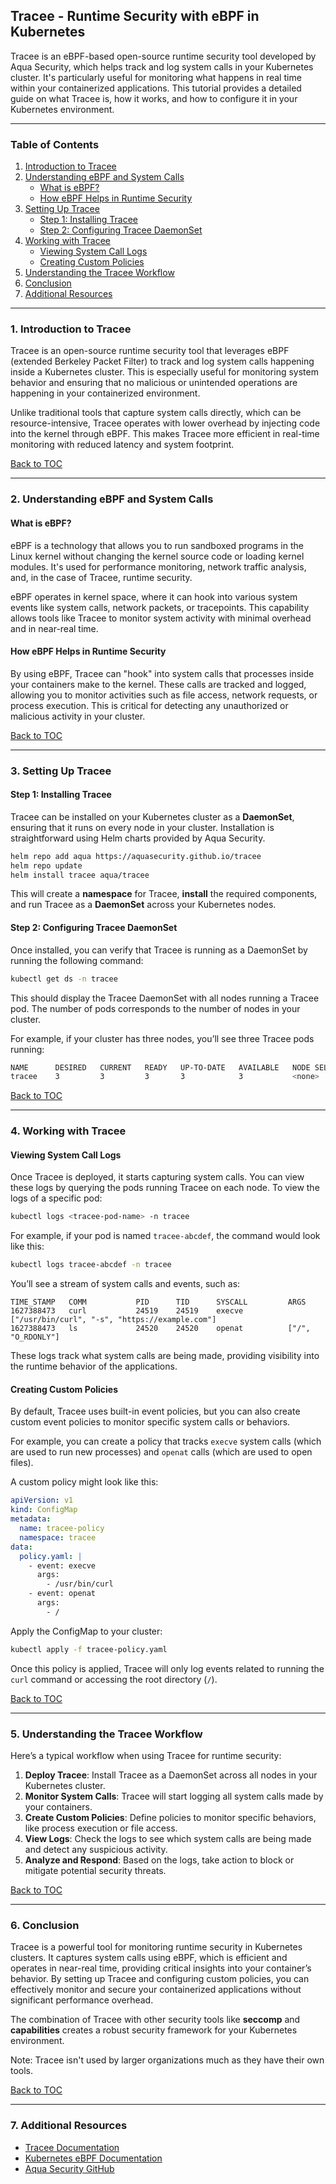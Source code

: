 
## **Tracee - Runtime Security with eBPF in Kubernetes**

Tracee is an eBPF-based open-source runtime security tool developed by Aqua Security, which helps track and log system calls in your Kubernetes cluster. It's particularly useful for monitoring what happens in real time within your containerized applications. This tutorial provides a detailed guide on what Tracee is, how it works, and how to configure it in your Kubernetes environment.

---

### **Table of Contents**

1. [Introduction to Tracee](#1-introduction-to-tracee)
2. [Understanding eBPF and System Calls](#2-understanding-ebpf-and-system-calls)
   - [What is eBPF?](#what-is-ebpf)
   - [How eBPF Helps in Runtime Security](#how-ebpf-helps-in-runtime-security)
3. [Setting Up Tracee](#3-setting-up-tracee)
   - [Step 1: Installing Tracee](#step-1-installing-tracee)
   - [Step 2: Configuring Tracee DaemonSet](#step-2-configuring-tracee-daemonset)
4. [Working with Tracee](#4-working-with-tracee)
   - [Viewing System Call Logs](#viewing-system-call-logs)
   - [Creating Custom Policies](#creating-custom-policies)
5. [Understanding the Tracee Workflow](#5-understanding-the-tracee-workflow)
6. [Conclusion](#6-conclusion)
7. [Additional Resources](#7-additional-resources)

---

### **1. Introduction to Tracee**

Tracee is an open-source runtime security tool that leverages eBPF (extended Berkeley Packet Filter) to track and log system calls happening inside a Kubernetes cluster. This is especially useful for monitoring system behavior and ensuring that no malicious or unintended operations are happening in your containerized environment.

Unlike traditional tools that capture system calls directly, which can be resource-intensive, Tracee operates with lower overhead by injecting code into the kernel through eBPF. This makes Tracee more efficient in real-time monitoring with reduced latency and system footprint.

[Back to TOC](#table-of-contents)

---

### **2. Understanding eBPF and System Calls**

#### **What is eBPF?**

eBPF is a technology that allows you to run sandboxed programs in the Linux kernel without changing the kernel source code or loading kernel modules. It's used for performance monitoring, network traffic analysis, and, in the case of Tracee, runtime security.

eBPF operates in kernel space, where it can hook into various system events like system calls, network packets, or tracepoints. This capability allows tools like Tracee to monitor system activity with minimal overhead and in near-real time.

#### **How eBPF Helps in Runtime Security**

By using eBPF, Tracee can "hook" into system calls that processes inside your containers make to the kernel. These calls are tracked and logged, allowing you to monitor activities such as file access, network requests, or process execution. This is critical for detecting any unauthorized or malicious activity in your cluster.

[Back to TOC](#table-of-contents)

---

### **3. Setting Up Tracee**

#### **Step 1: Installing Tracee**

Tracee can be installed on your Kubernetes cluster as a **DaemonSet**, ensuring that it runs on every node in your cluster. Installation is straightforward using Helm charts provided by Aqua Security.

```bash
helm repo add aqua https://aquasecurity.github.io/tracee
helm repo update
helm install tracee aqua/tracee
```

This will create a **namespace** for Tracee, **install** the required components, and run Tracee as a **DaemonSet** across your Kubernetes nodes.

#### **Step 2: Configuring Tracee DaemonSet**

Once installed, you can verify that Tracee is running as a DaemonSet by running the following command:

```bash
kubectl get ds -n tracee
```

This should display the Tracee DaemonSet with all nodes running a Tracee pod. The number of pods corresponds to the number of nodes in your cluster.

For example, if your cluster has three nodes, you’ll see three Tracee pods running:

```bash
NAME      DESIRED   CURRENT   READY   UP-TO-DATE   AVAILABLE   NODE SELECTOR   AGE
tracee    3         3         3       3            3           <none>          1m
```

[Back to TOC](#table-of-contents)

---

### **4. Working with Tracee**

#### **Viewing System Call Logs**

Once Tracee is deployed, it starts capturing system calls. You can view these logs by querying the pods running Tracee on each node. To view the logs of a specific pod:

```bash
kubectl logs <tracee-pod-name> -n tracee
```

For example, if your pod is named `tracee-abcdef`, the command would look like this:

```bash
kubectl logs tracee-abcdef -n tracee
```

You’ll see a stream of system calls and events, such as:

```
TIME_STAMP   COMM           PID      TID      SYSCALL         ARGS
1627388473   curl           24519    24519    execve          ["/usr/bin/curl", "-s", "https://example.com"]
1627388473   ls             24520    24520    openat          ["/", "O_RDONLY"]
```

These logs track what system calls are being made, providing visibility into the runtime behavior of the applications.

#### **Creating Custom Policies**

By default, Tracee uses built-in event policies, but you can also create custom event policies to monitor specific system calls or behaviors.

For example, you can create a policy that tracks `execve` system calls (which are used to run new processes) and `openat` calls (which are used to open files).

A custom policy might look like this:

```yaml
apiVersion: v1
kind: ConfigMap
metadata:
  name: tracee-policy
  namespace: tracee
data:
  policy.yaml: |
    - event: execve
      args:
        - /usr/bin/curl
    - event: openat
      args:
        - /
```

Apply the ConfigMap to your cluster:

```bash
kubectl apply -f tracee-policy.yaml
```

Once this policy is applied, Tracee will only log events related to running the `curl` command or accessing the root directory (`/`).

[Back to TOC](#table-of-contents)

---

### **5. Understanding the Tracee Workflow**

Here’s a typical workflow when using Tracee for runtime security:

1. **Deploy Tracee**: Install Tracee as a DaemonSet across all nodes in your Kubernetes cluster.
2. **Monitor System Calls**: Tracee will start logging all system calls made by your containers.
3. **Create Custom Policies**: Define policies to monitor specific behaviors, like process execution or file access.
4. **View Logs**: Check the logs to see which system calls are being made and detect any suspicious activity.
5. **Analyze and Respond**: Based on the logs, take action to block or mitigate potential security threats.

[Back to TOC](#table-of-contents)

---

### **6. Conclusion**

Tracee is a powerful tool for monitoring runtime security in Kubernetes clusters. It captures system calls using eBPF, which is efficient and operates in near-real time, providing critical insights into your container’s behavior. By setting up Tracee and configuring custom policies, you can effectively monitor and secure your containerized applications without significant performance overhead. 

The combination of Tracee with other security tools like **seccomp** and **capabilities** creates a robust security framework for your Kubernetes environment.

Note: Tracee isn't used by larger organizations much as they have their own tools. 

[Back to TOC](#table-of-contents)

---

### **7. Additional Resources**

- [Tracee Documentation](https://aquasecurity.github.io/tracee/)
- [Kubernetes eBPF Documentation](https://kubernetes.io/docs/concepts/cluster-administration/ebpf/)
- [Aqua Security GitHub](https://github.com/aquasecurity)

